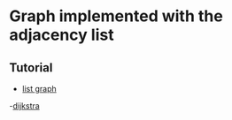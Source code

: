 # Graph implemented with the adjacency list

## Tutorial

- [list graph](https://www.lavivienpost.net/weighted-graph-as-adjacency-list/)

-[dijkstra](https://stackoverflow.com/questions/17480022/java-find-shortest-path-between-2-points-in-a-distance-weighted-map)
